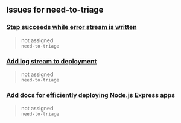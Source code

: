 ## Issues for need-to-triage
  
###  [Step succeeds while error stream is written](https://github.com/Azure/powershell/issues/33)  
> not assigned  
  `need-to-triage`
  
###  [Add log stream to deployment](https://github.com/Azure/webapps-deploy/issues/120)  
> not assigned  
  `need-to-triage`
  
###  [Add docs for efficiently deploying Node.js Express apps](https://github.com/Azure/webapps-deploy/issues/119)  
> not assigned  
  `need-to-triage`